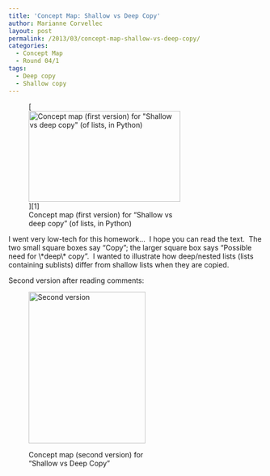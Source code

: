 ```yaml
---
title: 'Concept Map: Shallow vs Deep Copy'
author: Marianne Corvellec
layout: post
permalink: /2013/03/concept-map-shallow-vs-deep-copy/
categories:
  - Concept Map
  - Round 04/1
tags:
  - Deep copy
  - Shallow copy
---
```

<figure id="attachment_1979" style="width: 300px;" class="wp-caption aligncenter">[<img class="size-medium wp-image-1979" alt="Concept map (first version) for &quot;Shallow vs deep copy&quot; (of lists, in Python)" src="http://teaching.software-carpentry.org/wp-content/uploads/2013/03/shallow-deep-copy-concept-map-300x180.png" width="300" height="180" />][1]<figcaption class="wp-caption-text">Concept map (first version) for &#8220;Shallow vs deep copy&#8221; (of lists, in Python)</figcaption></figure> 
I went very low-tech for this homework&#8230;  I hope you can read the text.  The two small square boxes say &#8220;Copy&#8221;; the larger square box says &#8220;Possible need for \*deep\* copy&#8221;.  I wanted to illustrate how deep/nested lists (lists containing sublists) differ from shallow lists when they are copied.

Second version after reading comments:<figure id="attachment_2065" style="width: 231px;" class="wp-caption aligncenter">

[<img class="size-medium wp-image-2065" alt="Second version" src="http://teaching.software-carpentry.org/wp-content/uploads/2013/03/shallow-deep-copy-concept-map-2-231x300.png" width="231" height="300" />][2]<figcaption class="wp-caption-text">Concept map (second version) for &#8220;Shallow vs Deep Copy&#8221;</figcaption></figure>

 [1]: http://teaching.software-carpentry.org/wp-content/uploads/2013/03/shallow-deep-copy-concept-map.png
 [2]: http://teaching.software-carpentry.org/wp-content/uploads/2013/03/shallow-deep-copy-concept-map-2.png